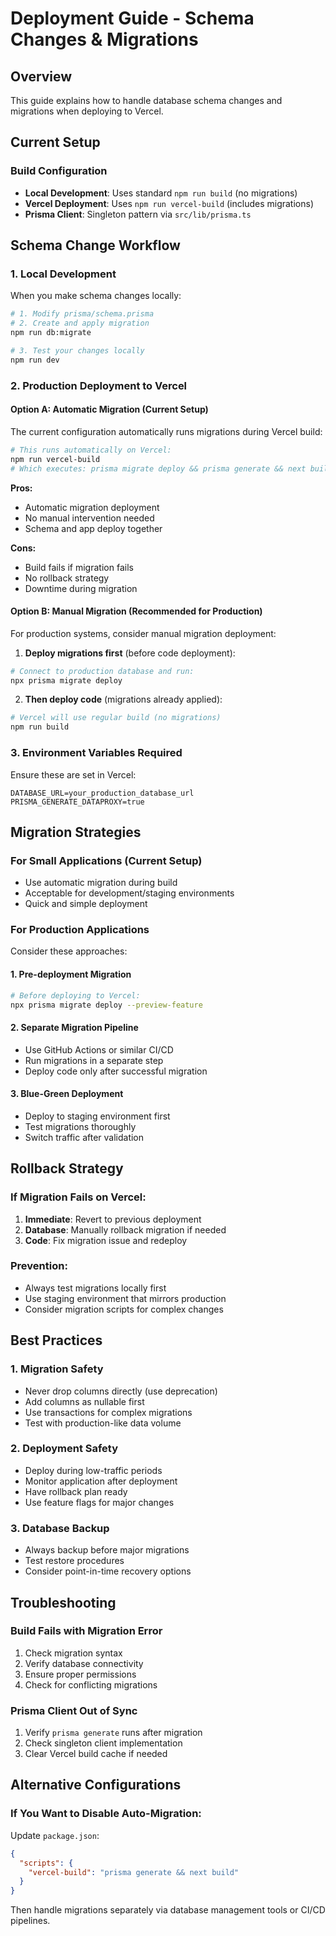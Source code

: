 # Deployment Guide - Schema Changes & Migrations

## Overview
This guide explains how to handle database schema changes and migrations when deploying to Vercel.

## Current Setup

### Build Configuration
- **Local Development**: Uses standard `npm run build` (no migrations)
- **Vercel Deployment**: Uses `npm run vercel-build` (includes migrations)
- **Prisma Client**: Singleton pattern via `src/lib/prisma.ts`

## Schema Change Workflow

### 1. Local Development
When you make schema changes locally:

```bash
# 1. Modify prisma/schema.prisma
# 2. Create and apply migration
npm run db:migrate

# 3. Test your changes locally
npm run dev
```

### 2. Production Deployment to Vercel

#### Option A: Automatic Migration (Current Setup)
The current configuration automatically runs migrations during Vercel build:

```bash
# This runs automatically on Vercel:
npm run vercel-build
# Which executes: prisma migrate deploy && prisma generate && next build
```

**Pros:**
- Automatic migration deployment
- No manual intervention needed
- Schema and app deploy together

**Cons:**
- Build fails if migration fails
- No rollback strategy
- Downtime during migration

#### Option B: Manual Migration (Recommended for Production)
For production systems, consider manual migration deployment:

1. **Deploy migrations first** (before code deployment):
```bash
# Connect to production database and run:
npx prisma migrate deploy
```

2. **Then deploy code** (migrations already applied):
```bash
# Vercel will use regular build (no migrations)
npm run build
```

### 3. Environment Variables Required

Ensure these are set in Vercel:
```env
DATABASE_URL=your_production_database_url
PRISMA_GENERATE_DATAPROXY=true
```

## Migration Strategies

### For Small Applications (Current Setup)
- Use automatic migration during build
- Acceptable for development/staging environments
- Quick and simple deployment

### For Production Applications
Consider these approaches:

#### 1. Pre-deployment Migration
```bash
# Before deploying to Vercel:
npx prisma migrate deploy --preview-feature
```

#### 2. Separate Migration Pipeline
- Use GitHub Actions or similar CI/CD
- Run migrations in a separate step
- Deploy code only after successful migration

#### 3. Blue-Green Deployment
- Deploy to staging environment first
- Test migrations thoroughly
- Switch traffic after validation

## Rollback Strategy

### If Migration Fails on Vercel:
1. **Immediate**: Revert to previous deployment
2. **Database**: Manually rollback migration if needed
3. **Code**: Fix migration issue and redeploy

### Prevention:
- Always test migrations locally first
- Use staging environment that mirrors production
- Consider migration scripts for complex changes

## Best Practices

### 1. Migration Safety
- Never drop columns directly (use deprecation)
- Add columns as nullable first
- Use transactions for complex migrations
- Test with production-like data volume

### 2. Deployment Safety
- Deploy during low-traffic periods
- Monitor application after deployment
- Have rollback plan ready
- Use feature flags for major changes

### 3. Database Backup
- Always backup before major migrations
- Test restore procedures
- Consider point-in-time recovery options

## Troubleshooting

### Build Fails with Migration Error
1. Check migration syntax
2. Verify database connectivity
3. Ensure proper permissions
4. Check for conflicting migrations

### Prisma Client Out of Sync
1. Verify `prisma generate` runs after migration
2. Check singleton client implementation
3. Clear Vercel build cache if needed

## Alternative Configurations

### If You Want to Disable Auto-Migration:
Update `package.json`:
```json
{
  "scripts": {
    "vercel-build": "prisma generate && next build"
  }
}
```

Then handle migrations separately via database management tools or CI/CD pipelines.